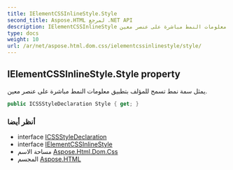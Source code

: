 ```yaml
---
title: IElementCSSInlineStyle.Style
second_title: Aspose.HTML لمرجع .NET API
description: IElementCSSInlineStyle ملكية. يمثل سمة نمط تسمح للمؤلف بتطبيق معلومات النمط مباشرة على عنصر معين.
type: docs
weight: 10
url: /ar/net/aspose.html.dom.css/ielementcssinlinestyle/style/
---
```

## IElementCSSInlineStyle.Style property

يمثل سمة نمط تسمح للمؤلف بتطبيق معلومات النمط مباشرة على عنصر معين.

```csharp
public ICSSStyleDeclaration Style { get; }
```

### أنظر أيضا

* interface [ICSSStyleDeclaration](../../icssstyledeclaration/)
* interface [IElementCSSInlineStyle](../)
* مساحة الاسم [Aspose.Html.Dom.Css](../../ielementcssinlinestyle/)
* المجسم [Aspose.HTML](../../../)


